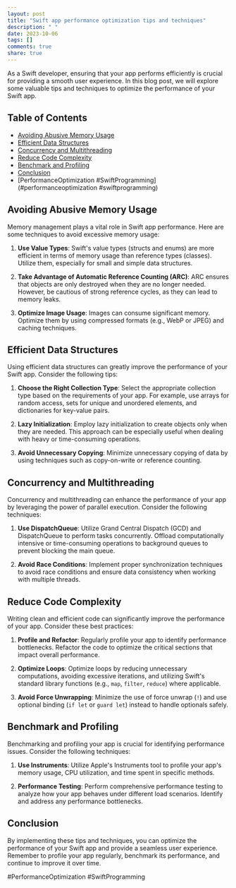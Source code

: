 ```yaml
---
layout: post
title: "Swift app performance optimization tips and techniques"
description: " "
date: 2023-10-06
tags: []
comments: true
share: true
---
```


As a Swift developer, ensuring that your app performs efficiently is crucial for providing a smooth user experience. In this blog post, we will explore some valuable tips and techniques to optimize the performance of your Swift app.

## Table of Contents
- [Avoiding Abusive Memory Usage](#avoiding-abusive-memory-usage)
- [Efficient Data Structures](#efficient-data-structures)
- [Concurrency and Multithreading](#concurrency-and-multithreading)
- [Reduce Code Complexity](#reduce-code-complexity)
- [Benchmark and Profiling](#benchmark-and-profiling)
- [Conclusion](#conclusion)
- [PerformanceOptimization #SwiftProgramming](#performanceoptimization #swiftprogramming)

## Avoiding Abusive Memory Usage
Memory management plays a vital role in Swift app performance. Here are some techniques to avoid excessive memory usage:

1. **Use Value Types**: Swift's value types (structs and enums) are more efficient in terms of memory usage than reference types (classes). Utilize them, especially for small and simple data structures.

2. **Take Advantage of Automatic Reference Counting (ARC)**: ARC ensures that objects are only destroyed when they are no longer needed. However, be cautious of strong reference cycles, as they can lead to memory leaks.

3. **Optimize Image Usage**: Images can consume significant memory. Optimize them by using compressed formats (e.g., WebP or JPEG) and caching techniques.

## Efficient Data Structures
Using efficient data structures can greatly improve the performance of your Swift app. Consider the following tips:

1. **Choose the Right Collection Type**: Select the appropriate collection type based on the requirements of your app. For example, use arrays for random access, sets for unique and unordered elements, and dictionaries for key-value pairs.

2. **Lazy Initialization**: Employ lazy initialization to create objects only when they are needed. This approach can be especially useful when dealing with heavy or time-consuming operations.

3. **Avoid Unnecessary Copying**: Minimize unnecessary copying of data by using techniques such as copy-on-write or reference counting.

## Concurrency and Multithreading
Concurrency and multithreading can enhance the performance of your app by leveraging the power of parallel execution. Consider the following techniques:

1. **Use DispatchQueue**: Utilize Grand Central Dispatch (GCD) and DispatchQueue to perform tasks concurrently. Offload computationally intensive or time-consuming operations to background queues to prevent blocking the main queue.

2. **Avoid Race Conditions**: Implement proper synchronization techniques to avoid race conditions and ensure data consistency when working with multiple threads.

## Reduce Code Complexity
Writing clean and efficient code can significantly improve the performance of your app. Consider these best practices:

1. **Profile and Refactor**: Regularly profile your app to identify performance bottlenecks. Refactor the code to optimize the critical sections that impact overall performance.

2. **Optimize Loops**: Optimize loops by reducing unnecessary computations, avoiding excessive iterations, and utilizing Swift's standard library functions (e.g., `map`, `filter`, `reduce`) where applicable.

3. **Avoid Force Unwrapping**: Minimize the use of force unwrap (`!`) and use optional binding (`if let` or `guard let`) instead to handle optionals safely.

## Benchmark and Profiling
Benchmarking and profiling your app is crucial for identifying performance issues. Consider the following techniques:

1. **Use Instruments**: Utilize Apple's Instruments tool to profile your app's memory usage, CPU utilization, and time spent in specific methods.

2. **Performance Testing**: Perform comprehensive performance testing to analyze how your app behaves under different load scenarios. Identify and address any performance bottlenecks.

## Conclusion
By implementing these tips and techniques, you can optimize the performance of your Swift app and provide a seamless user experience. Remember to profile your app regularly, benchmark its performance, and continue to improve it over time.

#PerformanceOptimization #SwiftProgramming